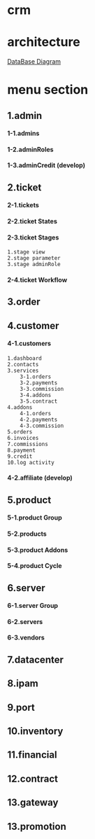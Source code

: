 # crm

# architecture
[DataBase Diagram](https://dbdiagram.io/d/5ea57ee339d18f5553fe3a4c)


# menu section

## 1.admin
#### 1-1.admins
#### 1-2.adminRoles
#### 1-3.adminCredit (develop)

## 2.ticket
#### 2-1.tickets
#### 2-2.ticket States
#### 2-3.ticket Stages
    1.stage view
    2.stage parameter
    3.stage adminRole
#### 2-4.ticket Workflow

## 3.order

## 4.customer
#### 4-1.customers
    1.dashboard
    2.contacts
    3.services
        3-1.orders
        3-2.payments
        3-3.commission
        3-4.addons
        3-5.contract
    4.addons
        4-1.orders
        4-2.payments
        4-3.commission
    5.orders
    6.invoices
    7.commissions
    8.payment
    9.credit
    10.log activity
#### 4-2.affiliate (develop)

## 5.product
#### 5-1.product Group
#### 5-2.products
#### 5-3.product Addons
#### 5-4.product Cycle

## 6.server
#### 6-1.server Group
#### 6-2.servers 
#### 6-3.vendors 

## 7.datacenter

## 8.ipam

## 9.port

## 10.inventory

## 11.financial

## 12.contract

## 13.gateway

## 13.promotion
